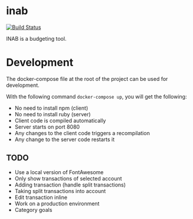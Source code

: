 # inab

[![Build Status](https://img.shields.io/travis/hwaterke/inab/master.svg?style=flat-square)](https://travis-ci.org/hwaterke/inab)

INAB is a budgeting tool.

# Development

The docker-compose file at the root of the project can be used for development.

With the following command `docker-compose up`, you will get the following:
* No need to install npm (client)
* No need to install ruby (server)
* Client code is compiled automatically
* Server starts on port 8080
* Any changes to the client code triggers a recompilation
* Any change to the server code restarts it

## TODO

* Use a local version of FontAwesome
* Only show transactions of selected account
* Adding transaction (handle split transactions)
* Taking split transactions into account
* Edit transaction inline
* Work on a production environment
* Category goals
